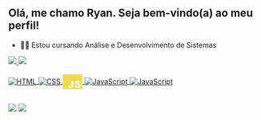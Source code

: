 ## Olá, me chamo Ryan. Seja bem-vindo(a) ao meu perfil!

- 🧑‍🎓 Estou cursando Análise e Desenvolvimento de Sistemas

<div>
  <a href = "https://github.com/ryannardelli">
  <img height="180em" src="https://github-readme-stats.vercel.app/api?username=ryannardelli&show_icons=true&theme=dark&include_all_commits=true&count_private=true"/>
  <img height="180em" src="https://github-readme-stats.vercel.app/api/top-langs/?username=ryannardelli&layout=compact&langs_count=16&theme=dark"/>
</div>

<div style = "display: inline_block"><br>
   <img align="center" alt="HTML" height="30" width="40" src="https://cdn.jsdelivr.net/gh/devicons/devicon@latest/icons/html5/html5-original.svg">
   <img align="center" alt="CSS" height="30" width="40" src="https://cdn.jsdelivr.net/gh/devicons/devicon@latest/icons/css3/css3-original.svg">
   <img align="center" alt="JavaScript" height="30" width="40" src="https://raw.githubusercontent.com/devicons/devicon/master/icons/javascript/javascript-plain.svg">
   <img align="center" alt="JavaScript" height="30" width="40" src="https://cdn.jsdelivr.net/gh/devicons/devicon@latest/icons/python/python-original.svg">
   <img align="center" alt="JavaScript" height="30" width="40" src="https://cdn.jsdelivr.net/gh/devicons/devicon@latest/icons/git/git-original.svg">
</div>

##

<div>
 <a href="mailto:ryannardelli12@gmail.com" target="_blank"><img src="https://img.shields.io/badge/Gmail-D14836?style=for-the-badge&logo=gmail&logoColor=white"></a>
 <a href="https://www.linkedin.com/in/ryan-nardelli-a50905228?lipi=urn%3Ali%3Apage%3Ad_flagship3_profile_view_base_contact_details%3BQDhJ9k44S1C5%2FkpbNokLWg%3D%3D" target="_blank"><img src="https://img.shields.io/badge/LinkedIn-0077B5?style=for-the-badge&logo=linkedin&logoColor=white"></a> 
</div>
